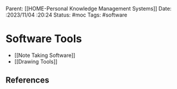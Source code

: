 Parent: [[HOME-Personal Knowledge Management Systems]]
Date: :2023/11/04 :20:24
Status: #moc
Tags:  #software 

# Software Tools

*  [[Note Taking Software]]
* [[Drawing Tools]]



## References
